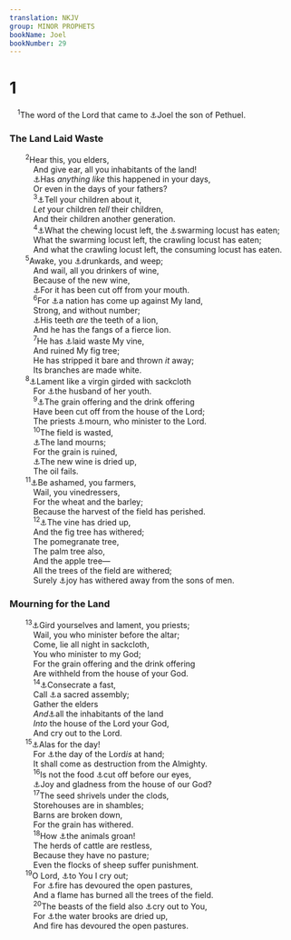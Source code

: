 ```yaml
---
translation: NKJV
group: MINOR PROPHETS
bookName: Joel 
bookNumber: 29
---
```


<div class="title"><h1>1</h1></div>
<span class="verse gio_1_1"> <sup>1</sup>The word of the Lord that came to <a data-toggle="tooltip" data-placement="bottom" title="Acts 2:16">⚓</a>Joel the son of Pethuel.<br/></span>
<div class="title"><h3>The Land Laid Waste</h3></div>
<span class="verse gio_1_2">  <sup>2</sup>Hear this, you elders,<br/>   And give ear, all you inhabitants of the land!<br/>   <a data-toggle="tooltip" data-placement="bottom" title="Jer. 30:7; Joel 2:2">⚓</a>Has <i>anything</i> <i>like</i> this happened in your days,<br/>   Or even in the days of your fathers?<br/></span>
<span class="verse gio_1_3">   <sup>3</sup><a data-toggle="tooltip" data-placement="bottom" title="Ex. 10:2; Ps. 78:4; Is. 38:19">⚓</a>Tell your children about it,<br/>   <i>Let</i> your children <i>tell</i> their children,<br/>   And their children another generation.<br/></span>
<span class="verse gio_1_4">   <sup>4</sup><a data-toggle="tooltip" data-placement="bottom" title="Deut. 28:38; Joel 2:25; Amos 4:9">⚓</a>What the chewing locust left, the <a data-toggle="tooltip" data-placement="bottom" title="Is. 33:4">⚓</a>swarming locust has eaten;<br/>   What the swarming locust left, the crawling locust has eaten;<br/>   And what the crawling locust left, the consuming locust has eaten.<br/></span>
<span class="verse gio_1_5">  <sup>5</sup>Awake, you <a data-toggle="tooltip" data-placement="bottom" title="Is. 5:11; 28:1; Hos. 7:5">⚓</a>drunkards, and weep;<br/>   And wail, all you drinkers of wine,<br/>   Because of the new wine,<br/>   <a data-toggle="tooltip" data-placement="bottom" title="Is. 32:10">⚓</a>For it has been cut off from your mouth.<br/></span>
<span class="verse gio_1_6">   <sup>6</sup>For <a data-toggle="tooltip" data-placement="bottom" title="Prov. 30:25; Joel 2:2, 11, 25">⚓</a>a nation has come up against My land,<br/>   Strong, and without number;<br/>   <a data-toggle="tooltip" data-placement="bottom" title="Rev. 9:8">⚓</a>His teeth <i>are</i> the teeth of a lion,<br/>   And he has the fangs of a fierce lion.<br/></span>
<span class="verse gio_1_7">   <sup>7</sup>He has <a data-toggle="tooltip" data-placement="bottom" title="Is. 5:6; Amos 4:9">⚓</a>laid waste My vine,<br/>   And ruined My fig tree;<br/>   He has stripped it bare and thrown <i>it</i> away;<br/>   Its branches are made white.<br/></span>
<span class="verse gio_1_8">  <sup>8</sup><a data-toggle="tooltip" data-placement="bottom" title="Is. 22:12">⚓</a>Lament like a virgin girded with sackcloth<br/>   For <a data-toggle="tooltip" data-placement="bottom" title="Prov. 2:17; Jer. 3:4">⚓</a>the husband of her youth.<br/></span>
<span class="verse gio_1_9">   <sup>9</sup><a data-toggle="tooltip" data-placement="bottom" title="Hos. 9:4; Joel 1:13; 2:14">⚓</a>The grain offering and the drink offering<br/>   Have been cut off from the house of the Lord;<br/>   The priests <a data-toggle="tooltip" data-placement="bottom" title="Joel 2:17">⚓</a>mourn, who minister to the Lord.<br/></span>
<span class="verse gio_1_10">   <sup>10</sup>The field is wasted,<br/>   <a data-toggle="tooltip" data-placement="bottom" title="Jer. 12:11; Hos. 3:4">⚓</a>The land mourns;<br/>   For the grain is ruined,<br/>   <a data-toggle="tooltip" data-placement="bottom" title="Is. 24:7">⚓</a>The new wine is dried up,<br/>   The oil fails.<br/></span>
<span class="verse gio_1_11">  <sup>11</sup><a data-toggle="tooltip" data-placement="bottom" title="Jer. 14:3, 4; Amos 5:16">⚓</a>Be ashamed, you farmers,<br/>   Wail, you vinedressers,<br/>   For the wheat and the barley;<br/>   Because the harvest of the field has perished.<br/></span>
<span class="verse gio_1_12">   <sup>12</sup><a data-toggle="tooltip" data-placement="bottom" title="Joel 1:10; Hab. 3:17">⚓</a>The vine has dried up,<br/>   And the fig tree has withered;<br/>   The pomegranate tree,<br/>   The palm tree also,<br/>   And the apple tree—<br/>   All the trees of the field are withered;<br/>   Surely <a data-toggle="tooltip" data-placement="bottom" title="Is. 16:10; 24:11; Jer. 48:33">⚓</a>joy has withered away from the sons of men.<br/></span>
<div class="title"><h3>Mourning for the Land</h3></div>
<span class="verse gio_1_13">  <sup>13</sup><a data-toggle="tooltip" data-placement="bottom" title="Jer. 4:8; Ezek. 7:18">⚓</a>Gird yourselves and lament, you priests;<br/>   Wail, you who minister before the altar;<br/>   Come, lie all night in sackcloth,<br/>   You who minister to my God;<br/>   For the grain offering and the drink offering<br/>   Are withheld from the house of your God.<br/></span>
<span class="verse gio_1_14">   <sup>14</sup><a data-toggle="tooltip" data-placement="bottom" title="2 Chr. 20:3; Joel 2:15, 16">⚓</a>Consecrate a fast,<br/>   Call <a data-toggle="tooltip" data-placement="bottom" title="Lev. 23:36">⚓</a>a sacred assembly;<br/>   Gather the elders<br/>   <i>And</i><a data-toggle="tooltip" data-placement="bottom" title="2 Chr. 20:13">⚓</a>all the inhabitants of the land<br/>   <i>Into</i> the house of the Lord your God,<br/>   And cry out to the Lord.<br/></span>
<span class="verse gio_1_15">  <sup>15</sup><a data-toggle="tooltip" data-placement="bottom" title="(Is. 13:9; Jer. 30:7); Amos 5:16">⚓</a>Alas for the day!<br/>   For <a data-toggle="tooltip" data-placement="bottom" title="Is. 13:6; Ezek. 7:2–12">⚓</a>the day of the Lord<i>is</i> at hand;<br/>   It shall come as destruction from the Almighty.<br/></span>
<span class="verse gio_1_16">   <sup>16</sup>Is not the food <a data-toggle="tooltip" data-placement="bottom" title="Is. 3:1; Amos 4:6">⚓</a>cut off before our eyes,<br/>   <a data-toggle="tooltip" data-placement="bottom" title="Deut. 12:7; Ps. 43:4">⚓</a>Joy and gladness from the house of our God?<br/></span>
<span class="verse gio_1_17">   <sup>17</sup>The seed shrivels under the clods,<br/>   Storehouses are in shambles;<br/>   Barns are broken down,<br/>   For the grain has withered.<br/></span>
<span class="verse gio_1_18">   <sup>18</sup>How <a data-toggle="tooltip" data-placement="bottom" title="1 Kin. 8:5; Jer. 12:4; 14:5, 6; Hos. 4:3">⚓</a>the animals groan!<br/>   The herds of cattle are restless,<br/>   Because they have no pasture;<br/>   Even the flocks of sheep suffer punishment.<br/></span>
<span class="verse gio_1_19">  <sup>19</sup>O Lord, <a data-toggle="tooltip" data-placement="bottom" title="(Ps. 50:15); Mic. 7:7">⚓</a>to You I cry out;<br/>   For <a data-toggle="tooltip" data-placement="bottom" title="Jer. 9:10; Amos 7:4">⚓</a>fire has devoured the open pastures,<br/>   And a flame has burned all the trees of the field.<br/></span>
<span class="verse gio_1_20">   <sup>20</sup>The beasts of the field also <a data-toggle="tooltip" data-placement="bottom" title="Job 38:41; Ps. 104:21; 147:9; Joel 1:18">⚓</a>cry out to You,<br/>   For <a data-toggle="tooltip" data-placement="bottom" title="1 Kin. 17:7; 18:5">⚓</a>the water brooks are dried up,<br/>   And fire has devoured the open pastures.<br/></span>
